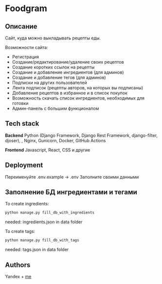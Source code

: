 
# Foodgram

## Описание

Сайт, куда можно выкладывать рецепты еды.

Возможности сайта:

* Регистрация
* Создание/редактирование/удаление своих рецептов
* Создание коротких ссылок на рецепты
* Создание и добавление ингредиентов (для админов)
* Создание и добавление тегов (для админов)
* Подписки на других пользователей
* Лента подписок (рецепты авторов, на которых вы подписаны)
* Добавление рецептов в избранное и в список покупок
* Возможность скачать список ингредиентов, необходимых для готовки
* Админ-панель с большим функционалом

## Tech stack

**Backend**
Python (Django Framework, Django Rest Framework, django-filter, djoser), , Nginx, Gunicorn, Docker, GitHub Actions

**Frontend**
Javascript, React, CSS и другие

## Deployment

Переименуйте .env.example -> .env
Заполните своими данными

## Заполнение БД ингредиентами и тегами

To create ingredients:

```python
python manage.py fill_db_with_ingredients
```

needed: ingredients.json in data folder

To create tags:

```python
python manage.py fill_db_with_tags
```

needed: tags.json in data folder

## Authors

Yandex + [me](https://github.com/P1nk-L0rD)